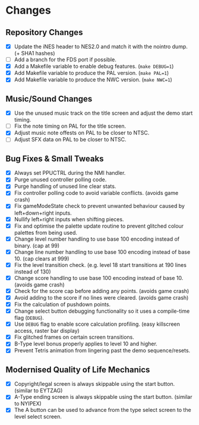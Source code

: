 # Changes

## Repository Changes
- [x] Update the iNES header to NES2.0 and match it with the nointro dump. (+ SHA1 hashes)
- [ ] Add a branch for the FDS port if possible.
- [x] Add a Makefile variable to enable debug features. (`make DEBUG=1`)
- [x] Add Makefile variable to produce the PAL version. (`make PAL=1`)
- [x] Add Makefile variable to produce the NWC version. (`make NWC=1`)

## Music/Sound Changes
- [x] Use the unused music track on the title screen and adjust the demo start timing.
- [ ] Fix the note timing on PAL for the title screen.
- [x] Adjust music note offests on PAL to be closer to NTSC.
- [ ] Adjust SFX data on PAL to be closer to NTSC.

## Bug Fixes & Small Tweaks
- [X] Always set PPUCTRL during the NMI handler.
- [x] Purge unused controller polling code.
- [x] Purge handling of unused line clear stats.
- [x] Fix controller polling code to avoid variable conflicts. (avoids game crash)
- [x] Fix gameModeState check to prevent unwanted behaviour caused by left+down+right inputs.
- [x] Nullify left+right inputs when shifting pieces.
- [x] Fix and optimise the palette update routine to prevent glitched colour palettes from being used.
- [x] Change level number handling to use base 100 encoding instead of binary. (cap at 99)
- [x] Change line number handling to use base 100 encoding instead of base 10. (cap clears at 999)
- [x] Fix the level transition check. (e.g. level 18 start transitions at 190 lines instead of 130)
- [x] Change score handling to use base 100 encoding instead of base 10. (avoids game crash)
- [x] Check for the score cap before adding any points. (avoids game crash)
- [x] Avoid adding to the score if no lines were cleared. (avoids game crash)
- [x] Fix the calculation of pushdown points.
- [x] Change select button debugging functionality so it uses a compile-time flag (`DEBUG`).
- [x] Use `DEBUG` flag to enable score calculation profiling. (easy killscreen access, raster bar display)
- [x] Fix glitched frames on certain screen transitions.
- [x] B-Type level bonus properly applies to level 10 and higher.
- [x] Prevent Tetris animation from lingering past the demo sequence/resets.

## Modernised Quality of Life Mechanics
- [x] Copyright/legal screen is always skippable using the start button. (similar to EYTZAG)
- [x] A-Type ending screen is always skippable using the start button. (similar to NYIPEX)
- [x] The A button can be used to advance from the type select screen to the level select screen.
